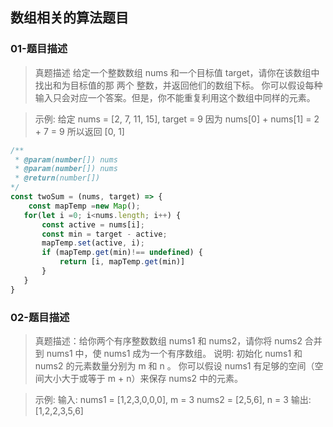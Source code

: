 ## 数组相关的算法题目

### 01-题目描述
> 真题描述
> 给定一个整数数组 nums 和一个目标值 target，请你在该数组中找出和为目标值的那 两个 整数，并返回他们的数组下标。
> 你可以假设每种输入只会对应一个答案。但是，你不能重复利用这个数组中同样的元素。
  
  
> 示例: 给定 nums = [2, 7, 11, 15], target = 9 
> 因为 nums[0] + nums[1] = 2 + 7 = 9 所以返回 [0, 1]
```js
/**
 * @param(number[]) nums
 * @param(number[]) nums
 * @return(number[])
*/
const twoSum = (nums, target) => {
    const mapTemp =new Map();
   for(let i =0; i<nums.length; i++) {
       const active = nums[i];
       const min = target - active;
       mapTemp.set(active, i);
       if (mapTemp.get(min)!== undefined) {
           return [i, mapTemp.get(min)]
       }
   }
}
```

### 02-题目描述
> 真题描述：给你两个有序整数数组 nums1 和 nums2，请你将 nums2 合并到 nums1 中，使 nums1 成为一个有序数组。
> 说明: 初始化 nums1 和 nums2 的元素数量分别为 m 和 n 。 你可以假设 nums1 有足够的空间（空间大小大于或等于 m + n）来保存 nums2 中的元素。  
  
> 示例: 输入:
> nums1 = [1,2,3,0,0,0], m = 3
> nums2 = [2,5,6], n = 3
> 输出: [1,2,2,3,5,6]

```js

```